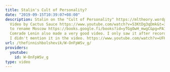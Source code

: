 ```yaml
---
title: Stalin's Cult of Personality?
date: "2019-09-15T10:39:07+08:00"
description: Stalin on the "Cult of Personality" https://mltheory.wordpress.com/2014/06/24/stalin-on-the-cult-of-personality/
  Video by Cactus Sauce https://www.youtube.com/watch?v=53KtDg3qDmk&t=3s Proposal
  to rename Moscow https://books.google.fi/books?id=yTGgOwH_mwgC&pg=PA165&lpg=PA165&dq=Stalinodar&source=bl&ots=rWNLctsXd1&sig=1mKkMPl1V51ic8Yd0VRBgwKohrA&hl=en&sa=X&ved=0ahUKEwjtkPiuqYjUAhVhMZoKHU5DCAUQ6AEITDAG#v=onepage&q=Stalinodar&f=false
  Comrade Lenin also made a very good video. I only saw it after recording this so
  I didn't mention it in the video. https://www.youtube.com/watch?v=UFKE1wtKYu0
url: /thefinnishbolshevik/W-OnFpWSv_g/
providers:
  youtube:
    id: W-OnFpWSv_g
type: video
---
```

